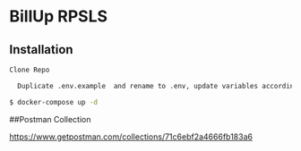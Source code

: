 # BillUp RPSLS

## Installation


``` bash
Clone Repo
```

``` bash
  Duplicate .env.example  and rename to .env, update variables accordingly...
```

``` bash
$ docker-compose up -d
```



##Postman Collection

https://www.getpostman.com/collections/71c6ebf2a4666fb183a6
